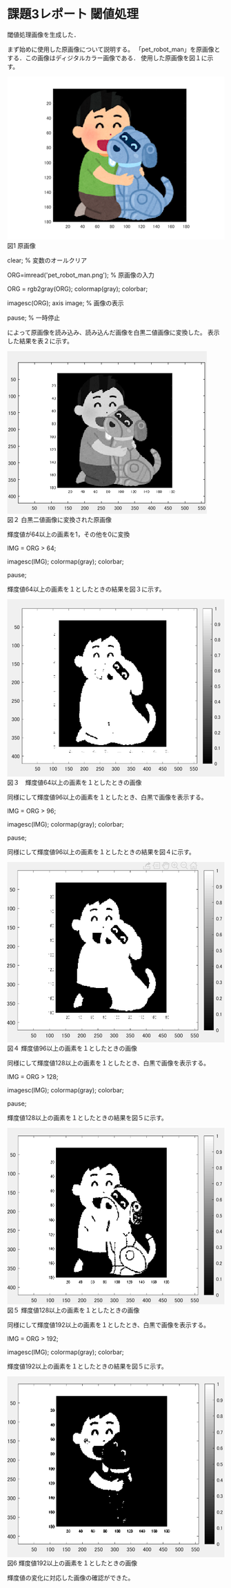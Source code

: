 # 課題3レポート 閾値処理
閾値処理画像を生成した．

まず始めに使用した原画像について説明する。
「pet_robot_man」を原画像とする．この画像はディジタルカラー画像である．
使用した原画像を図１に示す。

![原画像](https://github.com/ararai01/lecture_image_processing/blob/master/my_image/pet_robot_man.png)  
図1 原画像

clear; % 変数のオールクリア

ORG=imread('pet_robot_man.png'); % 原画像の入力

ORG = rgb2gray(ORG); colormap(gray); colorbar;

imagesc(ORG); axis image; % 画像の表示

pause; % 一時停止


によって原画像を読み込み、読み込んだ画像を白黒二値画像に変換した。
表示した結果を表２に示す。

![原画像](https://github.com/ararai01/lecture_image_processing/blob/master/my_image/kadai2_1.png)  
図２ 白黒二値画像に変換された原画像


輝度値が64以上の画素を1，その他を0に変換

IMG = ORG > 64; 

imagesc(IMG); colormap(gray); colorbar;

pause;


輝度値64以上の画素を１としたときの結果を図３に示す。


![原画像](https://github.com/ararai01/lecture_image_processing/blob/master/my_image/kadai3-1.png)  
図３　輝度値64以上の画素を１としたときの画像

同様にして輝度値96以上の画素を１としたとき、白黒で画像を表示する。

IMG = ORG > 96;

imagesc(IMG); colormap(gray); colorbar;

pause;


同様にして輝度値96以上の画素を１としたときの結果を図４に示す。

![原画像](https://github.com/ararai01/lecture_image_processing/blob/master/my_image/kadai3-2.png)  
図４ 輝度値96以上の画素を１としたときの画像

同様にして輝度値128以上の画素を１としたとき、白黒で画像を表示する。

IMG = ORG > 128;

imagesc(IMG); colormap(gray); colorbar;

pause;

輝度値128以上の画素を１としたときの結果を図５に示す。


![原画像](https://github.com/ararai01/lecture_image_processing/blob/master/my_image/kadai3-3.png)  
図５ 輝度値128以上の画素を１としたときの画像

同様にして輝度値192以上の画素を１としたとき、白黒で画像を表示する。

IMG = ORG > 192;

imagesc(IMG); colormap(gray); colorbar;

輝度値192以上の画素を１としたときの結果を図５に示す。


![原画像](https://github.com/ararai01/lecture_image_processing/blob/master/my_image/kadai3-4.png)  
図6 輝度値192以上の画素を１としたときの画像


輝度値の変化に対応した画像の確認ができた。

